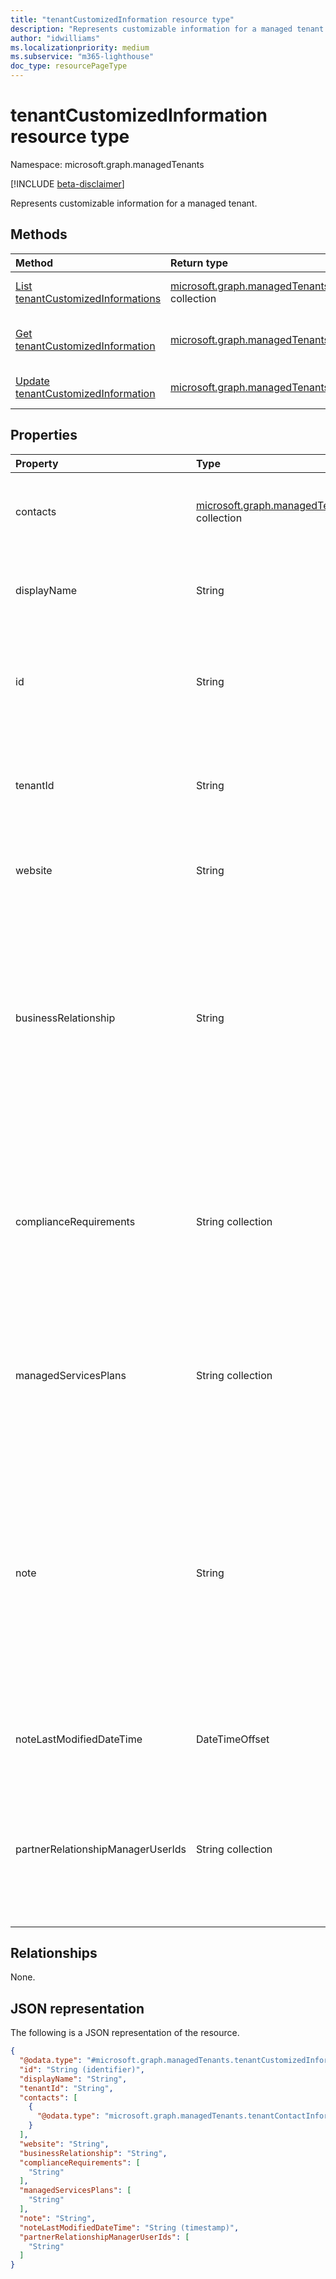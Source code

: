 ```yaml
---
title: "tenantCustomizedInformation resource type"
description: "Represents customizable information for a managed tenant."
author: "idwilliams"
ms.localizationpriority: medium
ms.subservice: "m365-lighthouse"
doc_type: resourcePageType
---
```


# tenantCustomizedInformation resource type

Namespace: microsoft.graph.managedTenants

[!INCLUDE [beta-disclaimer](../../includes/beta-disclaimer.md)]

Represents customizable information for a managed tenant.

## Methods
| Method                                                                                                        | Return type                                                                                                                         | Description                                                                                                                                  |
| :------------------------------------------------------------------------------------------------------------ | :---------------------------------------------------------------------------------------------------------------------------------- | :------------------------------------------------------------------------------------------------------------------------------------------- |
| [List tenantCustomizedInformations](../api/managedtenants-managedtenant-list-tenantscustomizedinformation.md) | [microsoft.graph.managedTenants.tenantCustomizedInformation](../resources/managedtenants-tenantcustomizedinformation.md) collection | Get a list of the [tenantCustomizedInformation](../resources/managedtenants-tenantcustomizedinformation.md) objects and their properties.    |
| [Get tenantCustomizedInformation](../api/managedtenants-tenantcustomizedinformation-get.md)                   | [microsoft.graph.managedTenants.tenantCustomizedInformation](../resources/managedtenants-tenantcustomizedinformation.md)            | Read the properties and relationships of a [tenantCustomizedInformation](../resources/managedtenants-tenantcustomizedinformation.md) object. |
| [Update tenantCustomizedInformation](../api/managedtenants-tenantcustomizedinformation-update.md)             | [microsoft.graph.managedTenants.tenantCustomizedInformation](../resources/managedtenants-tenantcustomizedinformation.md)            | Update the properties of a [tenantCustomizedInformation](../resources/managedtenants-tenantcustomizedinformation.md) object.                 |

## Properties
| Property                          | Type                                                                                                                          | Description                                                                                                                                                                                            |
| :-------------------------------- | :---------------------------------------------------------------------------------------------------------------------------- | :----------------------------------------------------------------------------------------------------------------------------------------------------------------------------------------------------- |
| contacts                          | [microsoft.graph.managedTenants.tenantContactInformation](../resources/managedtenants-tenantcontactinformation.md) collection | The collection of contacts for the managed tenant. Optional.                                                                                                                                           |
| displayName                       | String                                                                                                                        | The display name for the managed tenant. Required. Read-only.                                                                                                                                          |
| id                                | String                                                                                                                        | The Microsoft Entra tenant identifier for the managed tenant. Required. Read-only.                                                                                                                     |
| tenantId                          | String                                                                                                                        | The Microsoft Entra tenant identifier for the [managed tenant](../resources/managedtenants-tenant.md). Optional. Read-only.                                                                            |
| website                           | String                                                                                                                        | The website for the managed tenant. Required.                                                                                                                                                          |
| businessRelationship              | String                                                                                                                        | This describes the relationship between the Managed Services Provider and the managed tenant. Examples: Managed, Co-managed, Licensing, etc... Max length 250 characters.                              |
| complianceRequirements            | String collection                                                                                                             | This is the compliance requirements for the customer tenant. Examples: HIPPA, NIST, CMMC etc... Max length 250 characters per compliance.                                                              |
| managedServicesPlans              | String collection                                                                                                             | This is the Managed Services Plans for the customer tenant that the Managed Services Provider manages.                                                                                                 |
| note                              | String                                                                                                                        | This is the note field that the Managed Services Provider technician can input custom text to share custom notes between technicians within the Managed Service Providers. Max length 5000 characters. |
| noteLastModifiedDateTime          | DateTimeOffset                                                                                                                | This is when the note field of this entity was last modified.                                                                                                                                          |
| partnerRelationshipManagerUserIds | String collection                                                                                                             | This is the list of Entra UserIds for users in the Managed Services Provider that manage the relationship with the managed tenant.                                                                     |

## Relationships
None.

## JSON representation
The following is a JSON representation of the resource.
<!-- {
  "blockType": "resource",
  "keyProperty": "id",
  "@odata.type": "microsoft.graph.managedTenants.tenantCustomizedInformation",
  "baseType": "microsoft.graph.entity",
  "openType": false
}
-->
``` json
{
  "@odata.type": "#microsoft.graph.managedTenants.tenantCustomizedInformation",
  "id": "String (identifier)",
  "displayName": "String",
  "tenantId": "String",
  "contacts": [
    {
      "@odata.type": "microsoft.graph.managedTenants.tenantContactInformation"
    }
  ],
  "website": "String",
  "businessRelationship": "String",
  "complianceRequirements": [
    "String"
  ],
  "managedServicesPlans": [
    "String"
  ],
  "note": "String",
  "noteLastModifiedDateTime": "String (timestamp)",
  "partnerRelationshipManagerUserIds": [
    "String"
  ]
}
```
